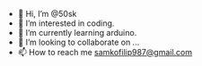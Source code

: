 - 👋 Hi, I’m @50sk
- 👀 I’m interested in coding.
- 🌱 I’m currently learning arduino.
- 💞️ I’m looking to collaborate on ...
- 📫 How to reach me samkofilip987@gmail.com

<!---
asko987/asko987 is a ✨ special ✨ repository because its `README.md` (this file) appears on your GitHub profile.
You can click the Preview link to take a look at your changes.
--->
